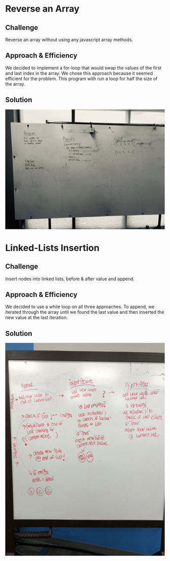 # Reverse an Array

## Challenge

Reverse an array without using any javascript array methods.

## Approach & Efficiency

We decided to implement a for-loop that would swap the values of the first and last index in the array.
We chose this approach because it seemed efficient for the problem.
This program with run a loop for half the size of the array.

<!-- What approach did you take? Why? What is the Big O space/time for this approach? -->

## Solution

![Array Reverse Solution](https://github.com/MicheleSaba/data-structures-and-algorithms/blob/master/assets/reverseArray.jpeg)

# Linked-Lists Insertion

## Challenge

Insert nodes into linked lists, before & after value and append.

## Approach & Efficiency

We decided to use a while loop on all three approaches. To append, we iterated through the array until we found the last value and then inserted the new value at the last iteration. 

## Solution

![LL-Insertion](https://github.com/MicheleSaba/data-structures-and-algorithms/blob/master/assets/ll-insertion.jpeg)
